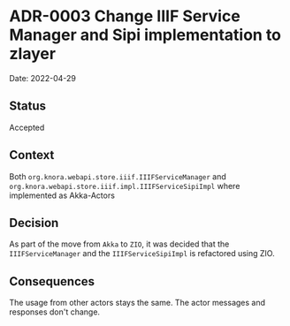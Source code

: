 # ADR-0003 Change IIIF Service Manager and Sipi implementation to zlayer

Date: 2022-04-29

## Status

Accepted

## Context

Both `org.knora.webapi.store.iiif.IIIFServiceManager` and `org.knora.webapi.store.iiif.impl.IIIFServiceSipiImpl`
where implemented as Akka-Actors 

## Decision

As part of the move from `Akka` to `ZIO`, it was decided that the `IIIFServiceManager` and the `IIIFServiceSipiImpl` is refactored using ZIO.

## Consequences

The usage from other actors stays the same. The actor messages and responses don't change.
